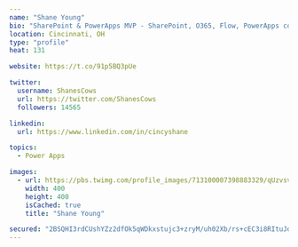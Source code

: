```yaml
---
name: "Shane Young"
bio: "SharePoint & PowerApps MVP - SharePoint, O365, Flow, PowerApps consulting? @PowerApps911 | Pure Snark? You found it."
location: Cincinnati, OH
type: "profile"
heat: 131

website: https://t.co/91p5BQ3pUe

twitter:
  username: ShanesCows
  url: https://twitter.com/ShanesCows
  followers: 14565

linkedin:
  url: https://www.linkedin.com/in/cincyshane

topics:
  - Power Apps

images:
  - url: https://pbs.twimg.com/profile_images/713100007398883329/qUzvsvQ3_400x400.jpg
    width: 400
    height: 400
    isCached: true
    title: "Shane Young"

secured: "2BSQHI3rdCUshYZz2dfOk5qWDkxstujc3+zryM/uh02Xb/rs+cEC3i8RItuJdLbddAUxA5DEXONvLky2R3w5WEZjip1dt2yWBSRbKbiJ0SCsM2aZmSnmw+ecLwOvbdS5+f/VUCLfP5GXbv93XOvy3X+El3yLwnZdVGm+iArqyfUUjYl6I9QZK5sPzQnwswo0WhtFRIX91eHHiBR/bQiumbmrQtXDGu6U3OnteJrVPznLNBUgdNwVxS3vvAPjtnsb/NOokaZPIIvzSybKJhs3Y902Tu2Gn4h1Dv+Y7a1GrU+fm/tDAuPcVL6O2Qfgqvj41rop/zE8outumIfLpCPig9tJ8tUOxrZzpYuN2lVKlz+9ZARCbULJyKOcyiLX67OnSTcCZBnFJQy6bfxixL8Dsr15xijkFEyXTfoRBDVYE5A=;QmpoOsTzlCBwdmxKtdUOtA=="
---
```



